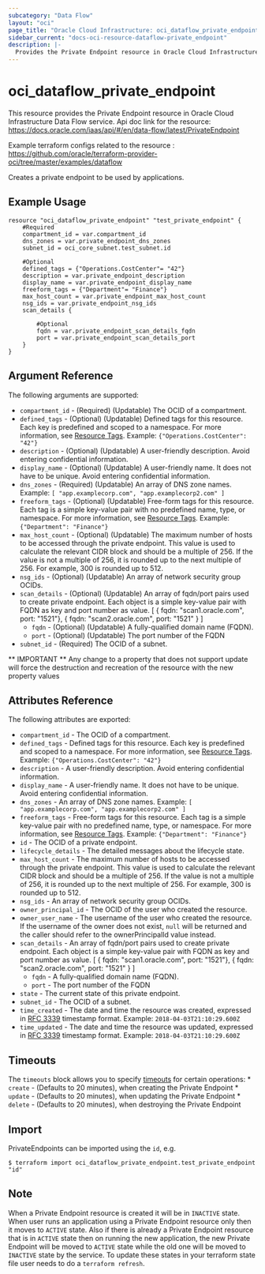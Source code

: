```yaml
---
subcategory: "Data Flow"
layout: "oci"
page_title: "Oracle Cloud Infrastructure: oci_dataflow_private_endpoint"
sidebar_current: "docs-oci-resource-dataflow-private_endpoint"
description: |-
  Provides the Private Endpoint resource in Oracle Cloud Infrastructure Data Flow service
---
```


# oci_dataflow_private_endpoint
This resource provides the Private Endpoint resource in Oracle Cloud Infrastructure Data Flow service.
Api doc link for the resource: https://docs.oracle.com/iaas/api/#/en/data-flow/latest/PrivateEndpoint

Example terraform configs related to the resource : https://github.com/oracle/terraform-provider-oci/tree/master/examples/dataflow

Creates a private endpoint to be used by applications.


## Example Usage

```hcl
resource "oci_dataflow_private_endpoint" "test_private_endpoint" {
	#Required
	compartment_id = var.compartment_id
	dns_zones = var.private_endpoint_dns_zones
	subnet_id = oci_core_subnet.test_subnet.id

	#Optional
	defined_tags = {"Operations.CostCenter"= "42"}
	description = var.private_endpoint_description
	display_name = var.private_endpoint_display_name
	freeform_tags = {"Department"= "Finance"}
	max_host_count = var.private_endpoint_max_host_count
	nsg_ids = var.private_endpoint_nsg_ids
	scan_details {

		#Optional
		fqdn = var.private_endpoint_scan_details_fqdn
		port = var.private_endpoint_scan_details_port
	}
}
```

## Argument Reference

The following arguments are supported:

* `compartment_id` - (Required) (Updatable) The OCID of a compartment. 
* `defined_tags` - (Optional) (Updatable) Defined tags for this resource. Each key is predefined and scoped to a namespace. For more information, see [Resource Tags](https://docs.cloud.oracle.com/iaas/Content/General/Concepts/resourcetags.htm). Example: `{"Operations.CostCenter": "42"}` 
* `description` - (Optional) (Updatable) A user-friendly description. Avoid entering confidential information. 
* `display_name` - (Optional) (Updatable) A user-friendly name. It does not have to be unique. Avoid entering confidential information. 
* `dns_zones` - (Required) (Updatable) An array of DNS zone names. Example: `[ "app.examplecorp.com", "app.examplecorp2.com" ]` 
* `freeform_tags` - (Optional) (Updatable) Free-form tags for this resource. Each tag is a simple key-value pair with no predefined name, type, or namespace. For more information, see [Resource Tags](https://docs.cloud.oracle.com/iaas/Content/General/Concepts/resourcetags.htm). Example: `{"Department": "Finance"}` 
* `max_host_count` - (Optional) (Updatable) The maximum number of hosts to be accessed through the private endpoint. This value is used to calculate the relevant CIDR block and should be a multiple of 256.  If the value is not a multiple of 256, it is rounded up to the next multiple of 256. For example, 300 is rounded up to 512. 
* `nsg_ids` - (Optional) (Updatable) An array of network security group OCIDs. 
* `scan_details` - (Optional) (Updatable) An array of fqdn/port pairs used to create private endpoint. Each object is a simple key-value pair with FQDN as key and port number as value. [ { fqdn: "scan1.oracle.com", port: "1521"}, { fqdn: "scan2.oracle.com", port: "1521" } ] 
	* `fqdn` - (Optional) (Updatable) A fully-qualified domain name (FQDN). 
	* `port` - (Optional) (Updatable) The port number of the FQDN 
* `subnet_id` - (Required) The OCID of a subnet. 


** IMPORTANT **
Any change to a property that does not support update will force the destruction and recreation of the resource with the new property values

## Attributes Reference

The following attributes are exported:

* `compartment_id` - The OCID of a compartment. 
* `defined_tags` - Defined tags for this resource. Each key is predefined and scoped to a namespace. For more information, see [Resource Tags](https://docs.cloud.oracle.com/iaas/Content/General/Concepts/resourcetags.htm). Example: `{"Operations.CostCenter": "42"}` 
* `description` - A user-friendly description. Avoid entering confidential information. 
* `display_name` - A user-friendly name. It does not have to be unique. Avoid entering confidential information. 
* `dns_zones` - An array of DNS zone names. Example: `[ "app.examplecorp.com", "app.examplecorp2.com" ]` 
* `freeform_tags` - Free-form tags for this resource. Each tag is a simple key-value pair with no predefined name, type, or namespace. For more information, see [Resource Tags](https://docs.cloud.oracle.com/iaas/Content/General/Concepts/resourcetags.htm). Example: `{"Department": "Finance"}` 
* `id` - The OCID of a private endpoint. 
* `lifecycle_details` - The detailed messages about the lifecycle state. 
* `max_host_count` - The maximum number of hosts to be accessed through the private endpoint. This value is used to calculate the relevant CIDR block and should be a multiple of 256.  If the value is not a multiple of 256, it is rounded up to the next multiple of 256. For example, 300 is rounded up to 512. 
* `nsg_ids` - An array of network security group OCIDs. 
* `owner_principal_id` - The OCID of the user who created the resource. 
* `owner_user_name` - The username of the user who created the resource.  If the username of the owner does not exist, `null` will be returned and the caller should refer to the ownerPrincipalId value instead. 
* `scan_details` - An array of fqdn/port pairs used to create private endpoint. Each object is a simple key-value pair with FQDN as key and port number as value. [ { fqdn: "scan1.oracle.com", port: "1521"}, { fqdn: "scan2.oracle.com", port: "1521" } ] 
	* `fqdn` - A fully-qualified domain name (FQDN). 
	* `port` - The port number of the FQDN 
* `state` - The current state of this private endpoint. 
* `subnet_id` - The OCID of a subnet. 
* `time_created` - The date and time the resource was created, expressed in [RFC 3339](https://tools.ietf.org/html/rfc3339) timestamp format. Example: `2018-04-03T21:10:29.600Z` 
* `time_updated` - The date and time the resource was updated, expressed in [RFC 3339](https://tools.ietf.org/html/rfc3339) timestamp format. Example: `2018-04-03T21:10:29.600Z` 

## Timeouts

The `timeouts` block allows you to specify [timeouts](https://registry.terraform.io/providers/oracle/oci/latest/docs/guides/changing_timeouts) for certain operations:
	* `create` - (Defaults to 20 minutes), when creating the Private Endpoint
	* `update` - (Defaults to 20 minutes), when updating the Private Endpoint
	* `delete` - (Defaults to 20 minutes), when destroying the Private Endpoint


## Import

PrivateEndpoints can be imported using the `id`, e.g.

```
$ terraform import oci_dataflow_private_endpoint.test_private_endpoint "id"
```

## Note

When a Private Endpoint resource is created it will be in `INACTIVE` state. When user runs an application using a Private Endpoint resource only then it moves to `ACTIVE` state. Also if there is already a Private Endpoint resource that is in `ACTIVE` state then on running the new application, the new Private Endpoint will be moved to `ACTIVE` state while the old one will be moved to `INACTIVE` state by the service. To update these states in your terraform state file user needs to do a `terraform refresh`.
